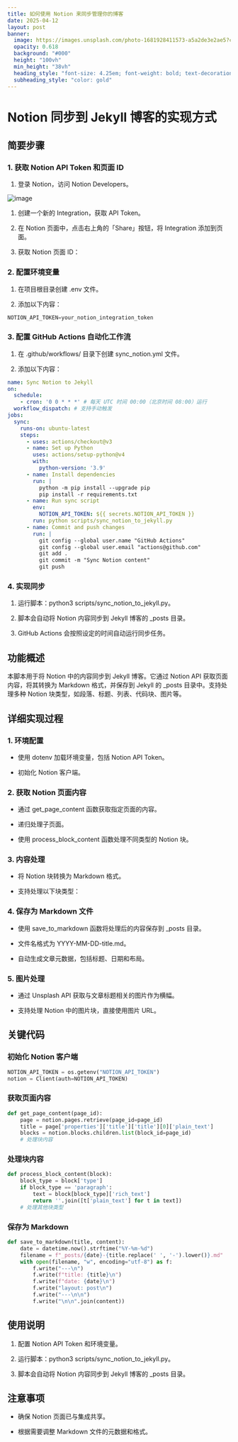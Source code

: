 ```yaml
---
title: 如何使用 Notion 来同步管理你的博客
date: 2025-04-12
layout: post
banner:
  image: https://images.unsplash.com/photo-1681928411573-a5a2de3e2ae5?crop=entropy&cs=tinysrgb&fit=max&fm=jpg&ixid=M3w2OTIwMzJ8MHwxfHJhbmRvbXx8fHx8fHx8fDE3NDQ0Njc0MTV8&ixlib=rb-4.0.3&q=80&w=1080
  opacity: 0.618
  background: "#000"
  height: "100vh"
  min_height: "38vh"
  heading_style: "font-size: 4.25em; font-weight: bold; text-decoration: underline"
  subheading_style: "color: gold"
---
```


# Notion 同步到 Jekyll 博客的实现方式

## 简要步骤

### 1. 获取 Notion API Token 和页面 ID

1. 登录 Notion，访问 Notion Developers。

![image](https://prod-files-secure.s3.us-west-2.amazonaws.com/a7a0cc5a-89b9-4cda-8686-1fba0ca52f40/d19c1afe-dea5-4312-9333-786b0ba83054/image.png?X-Amz-Algorithm=AWS4-HMAC-SHA256&X-Amz-Content-Sha256=UNSIGNED-PAYLOAD&X-Amz-Credential=ASIAZI2LB466ZCATTVM6%2F20250412%2Fus-west-2%2Fs3%2Faws4_request&X-Amz-Date=20250412T141655Z&X-Amz-Expires=3600&X-Amz-Security-Token=IQoJb3JpZ2luX2VjEF0aCXVzLXdlc3QtMiJIMEYCIQCMF8O%2FcBHckfKKTZamro%2BaDd3gMt3UXmBuT6fGcGM4BgIhAKOBINkMZqPQLLRwSvbc0vHLu8SQ475%2B%2BCmFVFojsuDGKogECNb%2F%2F%2F%2F%2F%2F%2F%2F%2F%2FwEQABoMNjM3NDIzMTgzODA1IgwdugqslawhSbMmYdIq3AOgTF%2FvI8y1Zh5jOW13cInHfLOmQ64swrD0UVtcdp%2BXxtgsQGeD9AfJucdIyOS%2FCmvogahGUQ2W6fywmXiz6l5VlZ0LbOzv2NwEdSAzo7aLEEp69%2BtMSdCoxYTrjUsCZPYhEqO7aj3G0RYgu7GcxfzepDm4nD4EtRIsbUvQw8tfn6dOGE0on8tibHG6iI6E1dni4C1ZSV2kzcwAbHb0twFY4tBYFnk%2F0LRqqeMqDLa4Zj9zgXPBXyJhcdrUq%2Bqd1948L9B7kE80KIajdc6qM0wDLGusuMae1RPQFZn2zDjuqdQT7zwQzQJiKiWNhpM8WTcWnVtRETT2BG309Y%2F5nzLs%2F4WcrsXGXPVTZLBur%2Bm1qntaPCcEpMYJ%2FsahJTEFuzdD3deVg7xb0P7PFzxytpqjxSSfwbCIjRMztSRZVIRsvgHzZx7t%2B2MbBiCWEZ6AQc8yfQlDy8FrFC4atjahsDBT371nD3scA36BB6UVz3FXSpllB980990DgXR3oFKVPfubIZOeGtcqUgQa1veacpK%2F5CFMg%2BSNxhiW6oHzvl%2Bgz1yx6HC3RdjcXhmgclB3KqdGytpbuXlVDHeAWIIjtyq9YWxwfuO5WXP%2FwLWWKlHvnH4fKoQ96vDbDmBNyjDZx%2Bm%2FBjqkAc%2BKhgIAs52eRG2DN8sgF9AlSW8szOs5b5IMOt1OB1%2FIU7kR9Zwu%2FsYygoGPoQoWCIxhCz5%2BRUgzWmo8GCkUithH5BqsoOfV0ZjhZEcpTY8fpV%2F%2FZvglL0Oj8xU%2FW%2BkTF5QWpX9PkyLvu4HnahkwHDBYH2oF2f%2F3sPWQDcgmAGohjpcJ%2FeOwYRGtFboZFSxeBuaoQiE84rpnth4fja5G6Hc1f2FC&X-Amz-Signature=3bfa9bcafc30db74834717417d0b36ef9876695ec5f1956615e9eecfe089585b&X-Amz-SignedHeaders=host&x-id=GetObject)

1. 创建一个新的 Integration，获取 API Token。

1. 在 Notion 页面中，点击右上角的「Share」按钮，将 Integration 添加到页面。

1. 获取 Notion 页面 ID：


### 2. 配置环境变量

1. 在项目根目录创建 .env 文件。

1. 添加以下内容：

```javascript
NOTION_API_TOKEN=your_notion_integration_token
```

### 3. 配置 GitHub Actions 自动化工作流

1. 在 .github/workflows/ 目录下创建 sync_notion.yml 文件。

1. 添加以下内容：

```yaml
name: Sync Notion to Jekyll
on:
  schedule:
    - cron: '0 0 * * *' # 每天 UTC 时间 00:00（北京时间 08:00）运行
  workflow_dispatch: # 支持手动触发
jobs:
  sync:
    runs-on: ubuntu-latest
    steps:
      - uses: actions/checkout@v3
      - name: Set up Python
        uses: actions/setup-python@v4
        with:
          python-version: '3.9'
      - name: Install dependencies
        run: |
          python -m pip install --upgrade pip
          pip install -r requirements.txt
      - name: Run sync script
        env:
          NOTION_API_TOKEN: ${{ secrets.NOTION_API_TOKEN }}
        run: python scripts/sync_notion_to_jekyll.py
      - name: Commit and push changes
        run: |
          git config --global user.name "GitHub Actions"
          git config --global user.email "actions@github.com"
          git add .
          git commit -m "Sync Notion content"
          git push
```

### 4. 实现同步

1. 运行脚本：python3 scripts/sync_notion_to_jekyll.py。

1. 脚本会自动将 Notion 内容同步到 Jekyll 博客的 _posts 目录。

1. GitHub Actions 会按照设定的时间自动运行同步任务。

## 功能概述

本脚本用于将 Notion 中的内容同步到 Jekyll 博客。它通过 Notion API 获取页面内容，将其转换为 Markdown 格式，并保存到 Jekyll 的 _posts 目录中。支持处理多种 Notion 块类型，如段落、标题、列表、代码块、图片等。

## 详细实现过程

### 1. 环境配置

- 使用 dotenv 加载环境变量，包括 Notion API Token。

- 初始化 Notion 客户端。

### 2. 获取 Notion 页面内容

- 通过 get_page_content 函数获取指定页面的内容。

- 递归处理子页面。

- 使用 process_block_content 函数处理不同类型的 Notion 块。

### 3. 内容处理

- 将 Notion 块转换为 Markdown 格式。

- 支持处理以下块类型：


### 4. 保存为 Markdown 文件

- 使用 save_to_markdown 函数将处理后的内容保存到 _posts 目录。

- 文件名格式为 YYYY-MM-DD-title.md。

- 自动生成文章元数据，包括标题、日期和布局。

### 5. 图片处理

- 通过 Unsplash API 获取与文章标题相关的图片作为横幅。

- 支持处理 Notion 中的图片块，直接使用图片 URL。

## 关键代码

### 初始化 Notion 客户端

```python
NOTION_API_TOKEN = os.getenv("NOTION_API_TOKEN")
notion = Client(auth=NOTION_API_TOKEN)
```

### 获取页面内容

```python
def get_page_content(page_id):
    page = notion.pages.retrieve(page_id=page_id)
    title = page['properties']['title']['title'][0]['plain_text']
    blocks = notion.blocks.children.list(block_id=page_id)
    # 处理块内容
```

### 处理块内容

```python
def process_block_content(block):
    block_type = block['type']
    if block_type == 'paragraph':
        text = block[block_type]['rich_text']
        return ''.join([t['plain_text'] for t in text])
    # 处理其他块类型
```

### 保存为 Markdown

```python
def save_to_markdown(title, content):
    date = datetime.now().strftime("%Y-%m-%d")
    filename = f"_posts/{date}-{title.replace(' ', '-').lower()}.md"
    with open(filename, "w", encoding="utf-8") as f:
        f.write("---\n")
        f.write(f"title: {title}\n")
        f.write(f"date: {date}\n")
        f.write("layout: post\n")
        f.write("---\n\n")
        f.write("\n\n".join(content))
```

## 使用说明

1. 配置 Notion API Token 和环境变量。

1. 运行脚本：python3 scripts/sync_notion_to_jekyll.py。

1. 脚本会自动将 Notion 内容同步到 Jekyll 博客的 _posts 目录。

## 注意事项

- 确保 Notion 页面已与集成共享。

- 根据需要调整 Markdown 文件的元数据和格式。